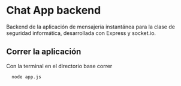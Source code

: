 # Chat App backend

Backend de la aplicación de mensajería instantánea para la clase de seguridad informática, desarrollada con Express y socket.io.

## Correr la aplicación

Con la terminal en el directorio base correr

```bash
  node app.js
```
